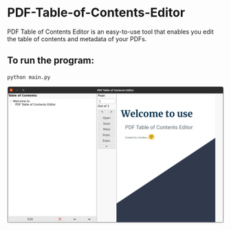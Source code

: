 # PDF-Table-of-Contents-Editor
PDF Table of Contents Editor is an easy-to-use tool that enables you edit the table of contents and metadata of your PDFs.

## To run the program:
```
python main.py
```
![Screenshot](Screenshot.png)